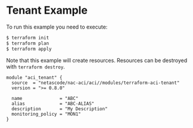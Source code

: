 <!-- BEGIN_TF_DOCS -->
# Tenant Example

To run this example you need to execute:

```bash
$ terraform init
$ terraform plan
$ terraform apply
```

Note that this example will create resources. Resources can be destroyed with `terraform destroy`.

```hcl
module "aci_tenant" {
  source  = "netascode/nac-aci/aci//modules/terraform-aci-tenant"
  version = ">= 0.8.0"

  name              = "ABC"
  alias             = "ABC-ALIAS"
  description       = "My Description"
  monitoring_policy = "MON1"
}
```
<!-- END_TF_DOCS -->